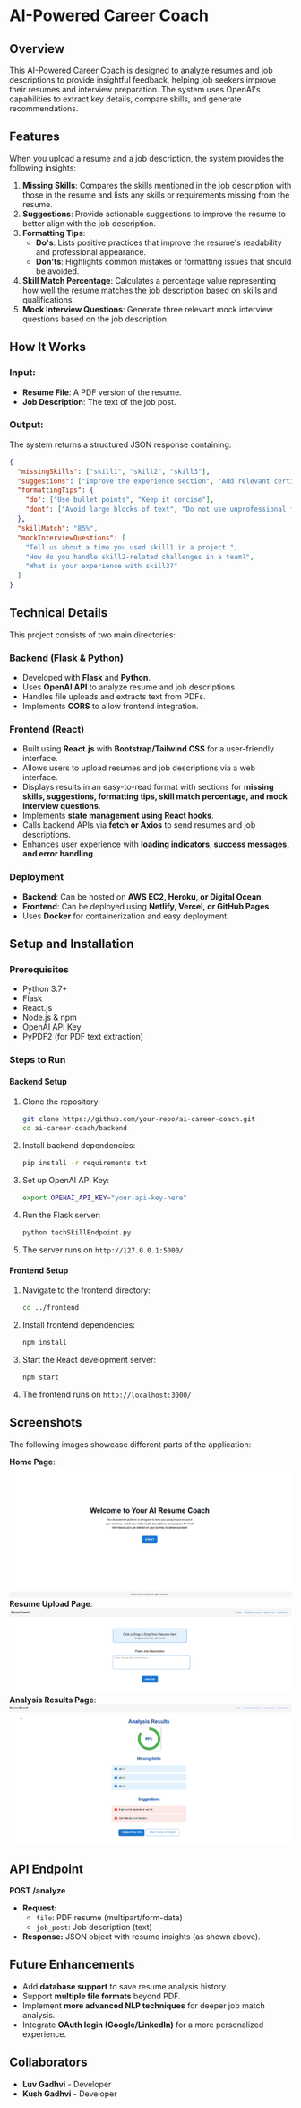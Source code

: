 # AI-Powered Career Coach

## Overview

This AI-Powered Career Coach is designed to analyze resumes and job descriptions to provide insightful feedback, helping job seekers improve their resumes and interview preparation. The system uses OpenAI's capabilities to extract key details, compare skills, and generate recommendations.

## Features

When you upload a resume and a job description, the system provides the following insights:

1. **Missing Skills**: Compares the skills mentioned in the job description with those in the resume and lists any skills or requirements missing from the resume.
2. **Suggestions**: Provide actionable suggestions to improve the resume to better align with the job description.
3. **Formatting Tips**:
   - **Do's**: Lists positive practices that improve the resume's readability and professional appearance.
   - **Don'ts**: Highlights common mistakes or formatting issues that should be avoided.
4. **Skill Match Percentage**: Calculates a percentage value representing how well the resume matches the job description based on skills and qualifications.
5. **Mock Interview Questions**: Generate three relevant mock interview questions based on the job description.

## How It Works

### Input:

- **Resume File**: A PDF version of the resume.
- **Job Description**: The text of the job post.

### Output:

The system returns a structured JSON response containing:

```json
{
  "missingSkills": ["skill1", "skill2", "skill3"],
  "suggestions": ["Improve the experience section", "Add relevant certifications"],
  "formattingTips": {
    "do": ["Use bullet points", "Keep it concise"],
    "dont": ["Avoid large blocks of text", "Do not use unprofessional fonts"]
  },
  "skillMatch": "85%",
  "mockInterviewQuestions": [
    "Tell us about a time you used skill1 in a project.",
    "How do you handle skill2-related challenges in a team?",
    "What is your experience with skill3?"
  ]
}
```

## Technical Details

This project consists of two main directories:

### Backend (Flask & Python)

- Developed with **Flask** and **Python**.
- Uses **OpenAI API** to analyze resume and job descriptions.
- Handles file uploads and extracts text from PDFs.
- Implements **CORS** to allow frontend integration.

### Frontend (React)

- Built using **React.js** with **Bootstrap/Tailwind CSS** for a user-friendly interface.
- Allows users to upload resumes and job descriptions via a web interface.
- Displays results in an easy-to-read format with sections for **missing skills, suggestions, formatting tips, skill match percentage, and mock interview questions**.
- Implements **state management using React hooks**.
- Calls backend APIs via **fetch or Axios** to send resumes and job descriptions.
- Enhances user experience with **loading indicators, success messages, and error handling**.

### Deployment

- **Backend**: Can be hosted on **AWS EC2, Heroku, or Digital Ocean**.
- **Frontend**: Can be deployed using **Netlify, Vercel, or GitHub Pages**.
- Uses **Docker** for containerization and easy deployment.

## Setup and Installation

### Prerequisites

- Python 3.7+
- Flask
- React.js
- Node.js & npm
- OpenAI API Key
- PyPDF2 (for PDF text extraction)

### Steps to Run

#### Backend Setup

1. Clone the repository:
   ```sh
   git clone https://github.com/your-repo/ai-career-coach.git
   cd ai-career-coach/backend
   ```
2. Install backend dependencies:
   ```sh
   pip install -r requirements.txt
   ```
3. Set up OpenAI API Key:
   ```sh
   export OPENAI_API_KEY="your-api-key-here"
   ```
4. Run the Flask server:
   ```sh
   python techSkillEndpoint.py
   ```
5. The server runs on `http://127.0.0.1:5000/`

#### Frontend Setup

1. Navigate to the frontend directory:
   ```sh
   cd ../frontend
   ```
2. Install frontend dependencies:
   ```sh
   npm install
   ```
3. Start the React development server:
   ```sh
   npm start
   ```
4. The frontend runs on `http://localhost:3000/`

## Screenshots

The following images showcase different parts of the application:

**Home Page**: <img src="Screenshot/home_page.png"/>
**Resume Upload Page**:<img src="Screenshot/upload_page.png"/>
**Analysis Results Page**: <img src="Screenshot/anlysis_page.png"/>

## API Endpoint

**POST /analyze**

- **Request:**
  - `file`: PDF resume (multipart/form-data)
  - `job_post`: Job description (text)
- **Response:** JSON object with resume insights (as shown above).

## Future Enhancements

- Add **database support** to save resume analysis history.
- Support **multiple file formats** beyond PDF.
- Implement **more advanced NLP techniques** for deeper job match analysis.
- Integrate **OAuth login (Google/LinkedIn)** for a more personalized experience.
## Collaborators
- **Luv Gadhvi** - Developer
- **Kush Gadhvi** - Developer
